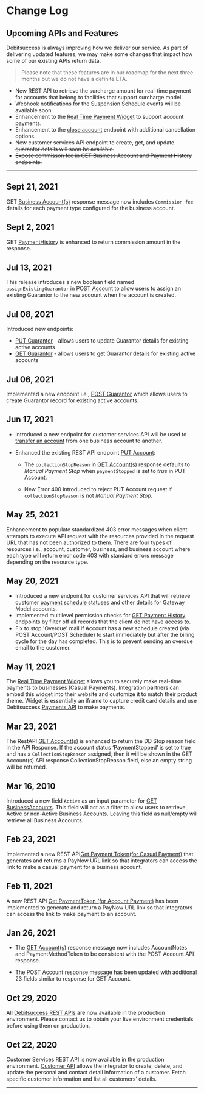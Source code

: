 # Change Log

## Upcoming APIs and Features
Debitsuccess is always improving how we deliver our service. As part of delivering updated features, we may make some changes that impact how some of our existing APIs return data.

<!-- theme: success -->

> Please note that these features are in our roadmap for the next three months but we do not have a definite ETA.

* New REST API to retrieve the surcharge amount for real-time payment for accounts that belong to facilities that support surcharge model.
* Webhook notifications for the Suspension Schedule events will be available soon. 
* Enhancement to the [Real Time Payment Widget](https://debitsuccess.stoplight.io/docs/debitsuccess-api/docs/Widgets/Real-time-payment-widget.md) to support account payments.
* Enhancement to the [close account](https://debitsuccess.stoplight.io/docs/debitsuccess-api/b3A6ODQ0Nzk0MA-close-account) endpoint with additional cancellation options.
* ~~New customer services API endpoint to create, get, and update guarantor details will soon be available.~~
* ~~Expose commisson fee in GET Business Account and Payment History endpoints.~~


*****
## Sept 21, 2021
GET [Business Account(s)](https://debitsuccess.stoplight.io/docs/debitsuccess-api/b3A6MTc2MTM4ODE-list-business-accounts) response message now includes `Commission fee` details for each payment type configured for the business account.

## Sept 2, 2021
GET [PaymentHistory](https://debitsuccess.stoplight.io/docs/debitsuccess-api/b3A6MTc2MTM5MTk-get-payment-history) is enhanced to return commission amount in the response. 

## Jul 13, 2021
This release introduces a new boolean field named `assignExistingGuarantor` in [POST Account](https://debitsuccess.stoplight.io/docs/debitsuccess-api/b3A6MTc2MTM4ODM-create-account) to allow users to assign an existing Guarantor to the new account when the account is created.

## Jul 08, 2021
Introduced new endpoints:
* [PUT Guarantor](https://debitsuccess.stoplight.io/docs/debitsuccess-api/b3A6MTc2MTM5MzA-update-guarantor) - allows users to update Guarantor details for existing active accounts
* [GET Guarantor](https://debitsuccess.stoplight.io/docs/debitsuccess-api/b3A6MTc2MTM5MzE-get-guarantor) - allows users to get Guarantor details for existing active accounts

## Jul 06, 2021
Implemented a new endpoint i.e., [POST Guarantor](https://debitsuccess.stoplight.io/docs/debitsuccess-api/b3A6MTc2MTM5Mjk-create-guarantor) which allows users to create Guarantor record for existing active accounts.

## Jun 17, 2021
* Introduced a new endpoint for customer services API will be used to [transfer an account](https://debitsuccess.stoplight.io/docs/debitsuccess-api/b3A6MTc2MTM5Mjg-transfer-account) from one business account to another.

* Enhanced the existing REST API endpoint [PUT Account](https://debitsuccess.stoplight.io/docs/debitsuccess-api/b3A6MTc2MTM4ODY-update-account):

  * The `collectionStopReason` in [GET Account(s)](https://debitsuccess.stoplight.io/docs/debitsuccess-api/b3A6MTc2MTM4ODQ-list-accounts) response defaults to *Manual Payment Stop* when `paymentStopped` is set to *true* in PUT Account.

  * New Error 400 introduced to reject PUT Account request if `collectionStopReason` is not *Manual Payment Stop*.


## May 25, 2021
Enhancement to populate standardized 403 error messages when client attempts to execute API request with the resources provided in the request URL that has not been authorized to them. There are four types of resources i.e., account, customer, business, and business account where each type will return error code 403 with standard errors message depending on the resource type.

## May 20, 2021 

* Introduced a new endpoint for customer services API that will retrieve customer [payment schedule statuses](https://debitsuccess.stoplight.io/docs/debitsuccess-api/b3A6MTc2MTM5Mjc-get-payment-status) and other details for Gateway Model accounts.
* Implemented multilevel permission checks for [GET Payment History](https://debitsuccess.stoplight.io/docs/debitsuccess-api/b3A6MTc2MTM5MTk-get-payment-history) endpoints by filter off all records that the client do not have access to.
* Fix to stop 'Overdue' mail if Account has a new schedule created (via POST Account/POST Schedule) to start immediately but after the billing cycle for the day has completed. This is to prevent sending an overdue email to the customer.

## May 11, 2021

The [Real Time Payment Widget](https://debitsuccess.stoplight.io/docs/debitsuccess-api/docs/Widgets/Real-time-payment-widget.md) allows you to securely make real-time payments to businesses (Casual Payments). Integration partners can embed this widget into their website and customize it to match their product theme. Widget is essentially an iframe to capture credit card details and use Debitsuccess [Payments API](https://debitsuccess.stoplight.io/docs/debitsuccess-api/PaymentsAPI.v1.json) to make payments. 

##  Mar 23, 2021
The RestAPI [GET Account(s)](https://debitsuccess.stoplight.io/docs/debitsuccess-api/b3A6MTc2MTM4ODQ-list-accounts) is enhanced to return the DD Stop reason field in the API Response. If the account status ‘PaymentStopped’ is set to true and has a `CollectionStopReason` assigned, then it will be shown in the GET Account(s) API response CollectionStopReason field, else an empty string will be returned.

## Mar 16, 2010

Introduced a new field `Active` as an input parameter for [GET BusinessAccounts](https://debitsuccess.stoplight.io/docs/debitsuccess-api/b3A6MTc2MTM4ODE-list-business-accounts). This field will act as a filter to allow users to retrieve Active or non-Active Business Accounts. Leaving this field as null/empty will retrieve all Business Accounts.

## Feb 23, 2021
Implemented a new REST API[Get Payment Token(for Casual Payment)](https://debitsuccess.stoplight.io/docs/debitsuccess-api/b3A6MTc2MTM5MjY-generate-payment-token-for-casual-payment) that generates and returns a PayNow URL link so that integrators can access the link to make a casual payment for a business account.


## Feb 11, 2021
A new REST API [Get PaymentToken (for Account Payment)](https://debitsuccess.stoplight.io/docs/debitsuccess-api/b3A6MTc2MTM5MjU-generate-payment-token-for-account-payment) has been implemented to generate and return a PayNow URL link so that integrators can access the link to make payment to an account.


## Jan 26, 2021

* The [GET Account(s)](https://debitsuccess.stoplight.io/docs/debitsuccess-api/b3A6MTc2MTM4ODQ-list-accounts) response message now includes AccountNotes and PaymentMethodToken to be consistent with the POST Account API response.


* The [POST Account](https://debitsuccess.stoplight.io/docs/debitsuccess-api/b3A6MTc2MTM4ODM-create-account) response message has been updated with additional 23 fields similar to response for GET Account.



## Oct 29, 2020

All [Debitsuccess REST APIs](../Introduction/1-REST-APIs.md) are now available in the production environment. Please contact us to obtain your live environment credentials before using them on production. 

## Oct 22, 2020

Customer Services REST API is now available in the production environment. [Customer API](https://debitsuccess.stoplight.io/docs/debitsuccess-api/YXBpOjE3NjEzNzQ4-customer-services-api) allows the integrator to create, delete, and update the personal and contact detail information of a customer. Fetch specific customer information and list all customers’ details. 

******



